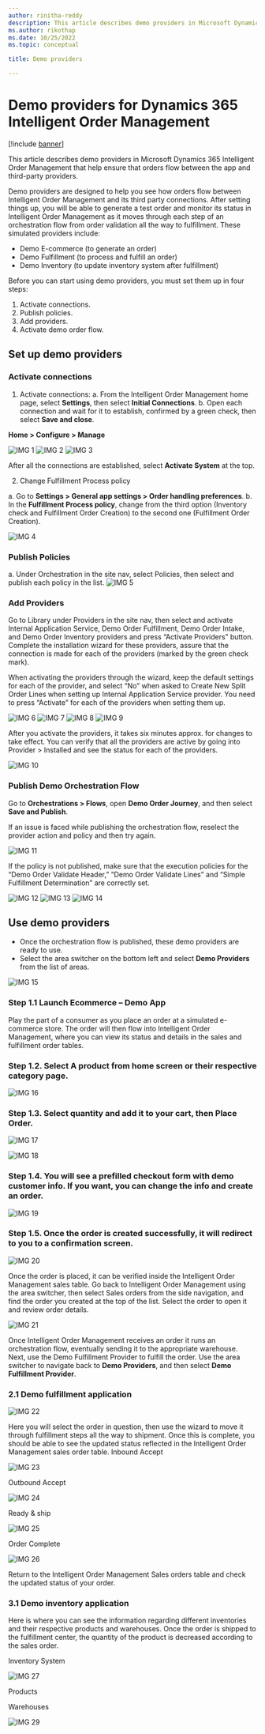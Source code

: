 ```yaml
---
author: rinitha-reddy
description: This article describes demo providers in Microsoft Dynamics 365 Intelligent Order Management that help ensure that orders flow between the app and third-party providers.
ms.author: rikothap
ms.date: 10/25/2022
ms.topic: conceptual

title: Demo providers

---
```


# Demo providers for Dynamics 365 Intelligent Order Management

[!include [banner](includes/banner.md)]

This article describes demo providers in Microsoft Dynamics 365 Intelligent Order Management that help ensure that orders flow between the app and third-party providers.

Demo providers are designed to help you see how orders flow between Intelligent Order Management and its third party connections. After setting things up, you will be able to generate a test order and monitor its status in Intelligent Order Management as it moves through each step of an orchestration flow from order validation all the way to fulfillment. These simulated providers include:

- Demo E-commerce (to generate an order)
- Demo Fulfillment (to process and fulfill an order)
- Demo Inventory (to update inventory system after fulfillment)

Before you can start using demo providers, you must set them up in four steps:

1. Activate connections.
2. Publish policies.
3. Add providers.
4. Activate demo order flow.

## Set up demo providers


### Activate connections

1.	Activate connections: 
 a.	From the Intelligent Order Management home page, select **Settings**, then select **Initial Connections**.
     b.	Open each connection and wait for it to establish, confirmed by a green check, then select **Save and close**. 

**Home \> Configure \> Manage**

![IMG 1](media/configuration1.png)
![IMG 2](media/configuration2.png)
![IMG 3](media/configuration3.png)

After all the connections are established, select **Activate System** at the top.

2.	Change Fulfillment Process policy

a.	Go to **Settings \> General app settings \> Order handling preferences**. 
b.	In the **Fulfillment Process policy**, change from the third option (Inventory check and Fulfillment Order Creation) to the second one (Fulfillment Order Creation).

![IMG 4](media/orderhandlingpreference.png)

### Publish Policies
     
a.	Under Orchestration in the site nav, select Policies, then select and publish each policy in the list.
![IMG 5](media/allproviders.png)

### Add Providers

Go to Library under Providers in the site nav, then select and activate Internal Application Service, Demo Order Fulfillment, Demo Order Intake, and Demo Order Inventory providers and press “Activate Providers” button. Complete the installation wizard for these providers, assure that the connection is made for each of the providers (marked by the green check mark). 

When activating the providers through the wizard, keep the default settings for each of the provider, and select “No” when asked to Create New Split Order Lines when setting up Internal Application Service provider. You need to press “Activate” for each of the providers when setting them up. 

![IMG 6](media/providers.png)
![IMG 7](media/providerterms.png)
![IMG 8](media/providerconnections.png)
![IMG 9](media/providersummary.png)

After you activate the providers, it takes six minutes approx. for changes to take effect. You can verify that all the providers are active by going into Provider > Installed and see the status for each of the providers.

![IMG 10](media/providerlist.png)

### Publish Demo Orchestration Flow

Go to **Orchestrations \> Flows**, open **Demo Order Journey**, and then select **Save and Publish**. 

If an issue is faced while publishing the orchestration flow, reselect the provider action and policy and then try again.

![IMG 11](media/orchestration.png)

If the policy is not published, make sure that the execution policies for the “Demo Order Validate Header,” “Demo Order Validate Lines” and “Simple Fulfillment Determination” are correctly set. 

![IMG 12](media/orchestrationpolicies.png)
![IMG 13](media/orchestrationexecutionpolicies.png)
![IMG 14](media/orchestrationforfulfillment.png)

## Use demo providers
     
-	Once the orchestration flow is published, these demo providers are ready to use.
-	Select the area switcher on the bottom left and select **Demo Providers** from the list of areas.

![IMG 15](media/demoproviders.png)

### Step 1.1 Launch Ecommerce – Demo App
     
Play the part of a consumer as you place an order at a simulated e-commerce store. The order will then flow into Intelligent Order Management, where you can view its status and details in the sales and fulfillment order tables.

### Step 1.2. Select A product from home screen or their respective category page.
     
![IMG 16](media/contoso1.png)

### Step 1.3. Select quantity and add it to your cart, then Place Order.
     
![IMG 17](media/contoso2.png)

![IMG 18](media/contoso3.png)

### Step 1.4. You will see a prefilled checkout form with demo customer info. If you want, you can change the info and create an order.

![IMG 19](media/contoso4.png)

### Step 1.5. Once the order is created successfully, it will redirect to you to a confirmation screen.

![IMG 20](media/contoso5.png)

Once the order is placed, it can be verified inside the Intelligent Order Management sales table. Go back to Intelligent Order Management using the area switcher, then select Sales orders from the side navigation, and find the order you created at the top of the list. Select the order to open it and review order details.

![IMG 21](media/salesorders.png)

Once Intelligent Order Management receives an order it runs an orchestration flow, eventually sending it to the appropriate warehouse. Next, use the Demo Fulfillment Provider to fulfill the order. Use the area switcher to navigate back to **Demo Providers**, and then select **Demo Fulfillment Provider**.

### 2.1 Demo fulfillment application

![IMG 22](media/demoproviders.png)

Here you will select the order in question, then use the wizard to move it through fulfillment steps all the way to shipment. Once this is complete, you should be able to see the updated status reflected in the Intelligent Order Management sales order table. 
Inbound Accept

![IMG 23](media/inboundaccept.png)

Outbound Accept

![IMG 24](media/outboundaccept.png)

Ready & ship

![IMG 25](media/readytoship.png)

Order Complete

![IMG 26](media/ordershipped.png)

Return to the Intelligent Order Management Sales orders table and check the updated status of your order. 

### 3.1 Demo inventory application
     
Here is where you can see the information regarding different inventories and their respective products and warehouses. Once the order is shipped to the fulfillment center, the quantity of the product is decreased according to the sales order. 

Inventory System

![IMG 27](media/inventorysystem.png)

Products
 
<!--![IMG 28](media/products.png)-->

Warehouses

![IMG 29](media/warehouses.png)
